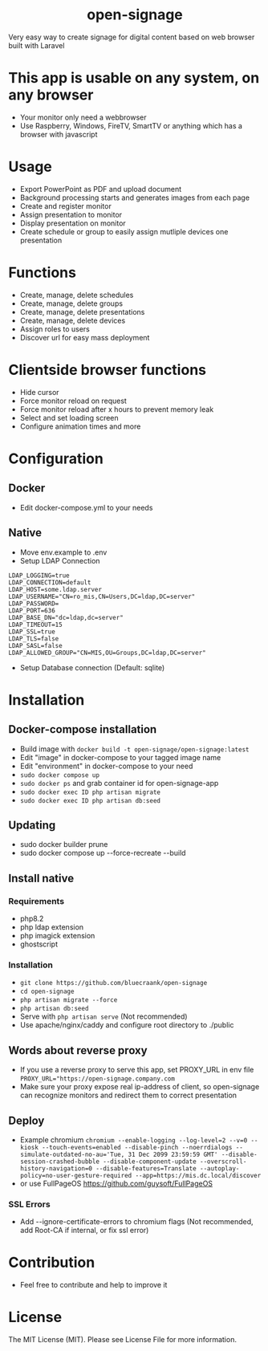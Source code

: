<h1 align="center" id="title">open-signage</h1>

<p id="description">Very easy way to create signage for digital content based on web browser built with Laravel</p>

# This app is usable on any system, on any browser
- Your monitor only need a webbrowser
- Use Raspberry, Windows, FireTV, SmartTV or anything which has a browser with javascript

# Usage
- Export PowerPoint as PDF and upload document
- Background processing starts and generates images from each page
- Create and register monitor
- Assign presentation to monitor
- Display presentation on monitor
- Create schedule or group to easily assign mutliple devices one presentation

# Functions
- Create, manage, delete schedules
- Create, manage, delete groups
- Create, manage, delete presentations
- Create, manage, delete devices
- Assign roles to users
- Discover url for easy mass deployment

# Clientside browser functions
- Hide cursor
- Force monitor reload on request
- Force monitor reload after x hours to prevent memory leak
- Select and set loading screen
- Configure animation times and more


# Configuration
## Docker
- Edit docker-compose.yml to your needs
## Native
- Move env.example to .env
- Setup LDAP Connection
```
LDAP_LOGGING=true
LDAP_CONNECTION=default
LDAP_HOST=some.ldap.server
LDAP_USERNAME="CN=ro_mis,CN=Users,DC=ldap,DC=server"
LDAP_PASSWORD=
LDAP_PORT=636
LDAP_BASE_DN="dc=ldap,dc=server"
LDAP_TIMEOUT=15
LDAP_SSL=true
LDAP_TLS=false
LDAP_SASL=false
LDAP_ALLOWED_GROUP="CN=MIS,OU=Groups,DC=ldap,DC=server"
```
- Setup Database connection (Default: sqlite)

# Installation
## Docker-compose installation
- Build image with ```docker build -t open-signage/open-signage:latest```
- Edit "image" in docker-compose to your tagged image name 
- Edit "environment" in docker-compose to your need
- ```sudo docker compose up```
- ```sudo docker ps``` and grab container id for open-signage-app
- ```sudo docker exec ID php artisan migrate```
- ```sudo docker exec ID php artisan db:seed```
## Updating
- sudo docker builder prune
- sudo docker compose up --force-recreate --build

## Install native
### Requirements
- php8.2
- php ldap extension
- php imagick extension
- ghostscript
### Installation
- ```git clone https://github.com/bluecraank/open-signage```
- ```cd open-signage```
- ```php artisan migrate --force```
- ```php artisan db:seed```
- Serve with ```php artisan serve``` (Not recommended)
- Use apache/nginx/caddy and configure root directory to ./public

## Words about reverse proxy
- If you use a reverse proxy to serve this app, set PROXY_URL in env file
```PROXY_URL="https://open-signage.company.com```
- Make sure your proxy expose real ip-address of client, so open-signage can recognize monitors and redirect them to correct presentation

## Deploy
- Example chromium
```chromium --enable-logging --log-level=2 --v=0 --kiosk --touch-events=enabled --disable-pinch --noerrdialogs --simulate-outdated-no-au='Tue, 31 Dec 2099 23:59:59 GMT' --disable-session-crashed-bubble --disable-component-update --overscroll-history-navigation=0 --disable-features=Translate --autoplay-policy=no-user-gesture-required --app=https://mis.dc.local/discover```
- or use FullPageOS <a href="https://github.com/guysoft/FullPageOS">https://github.com/guysoft/FullPageOS</a>
### SSL Errors
- Add --ignore-certificate-errors to chromium flags (Not recommended, add Root-CA if internal, or fix ssl error)

# Contribution
- Feel free to contribute and help to improve it

# License
The MIT License (MIT). Please see License File for more information.

